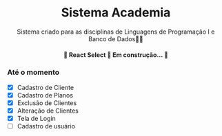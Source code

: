 <h1 align="center">Sistema Academia</h1>

<p align="center">Sistema criado para as disciplinas de Linguagens de Programação I e Banco de Dados👨‍💻</p>

<h4 align="center"> 
	🚧  React Select 🚀 Em construção...  🚧
</h4>

### Até o momento
- [x] Cadastro de Cliente
- [x] Cadastro de Planos
- [x] Exclusão de Clientes
- [x] Alteração de Clientes
- [x] Tela de Login
- [ ] Cadastro de usuário
